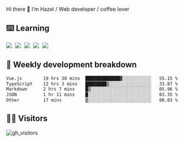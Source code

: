 
Hi there 👋 I’m Hazel / Web developer / coffee lover

## ⌨️ Learning

<samp>
 <a href="https://github.com/vuejs/core"><img src="https://api.iconify.design/logos:vue.svg" /></a>
  <a href="https://github.com/vuejs/core"><img src="https://api.iconify.design/logos:react.svg" /></a>
  <a href="https://github.com/vitejs/vite"><img src="https://api.iconify.design/logos:vitejs.svg" /></a>
  <a href="https://github.com/microsoft/TypeScript"><img src="https://api.iconify.design/logos:typescript-icon.svg" /></a> 
  <a href="https://github.com/unocss/unocss"><img src="https://api.iconify.design/logos:unocss.svg" /></a>
  

</samp>


## 🦀 Weekly development breakdown

<!--START_SECTION:waka-->

```txt
Vue.js        19 hrs 38 mins  █████████████▓░░░░░░░░░░░   55.15 %
TypeScript    12 hrs 3 mins   ████████▒░░░░░░░░░░░░░░░░   33.87 %
Markdown      2 hrs 7 mins    █▒░░░░░░░░░░░░░░░░░░░░░░░   05.96 %
JSON          1 hr 11 mins    █░░░░░░░░░░░░░░░░░░░░░░░░   03.35 %
Other         17 mins         ▒░░░░░░░░░░░░░░░░░░░░░░░░   00.83 %
```

<!--END_SECTION:waka-->
## 👬🏻 Visitors

![gh_visitors](https://profile-counter.glitch.me/Hazel-Lin/count.svg)

